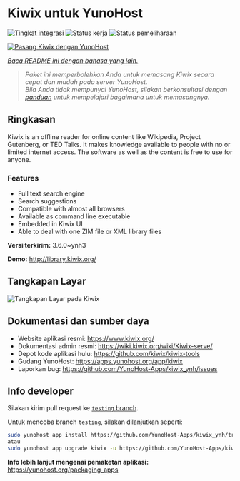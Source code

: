 <!--
N.B.: README ini dibuat secara otomatis oleh <https://github.com/YunoHost/apps/tree/master/tools/readme_generator>
Ini TIDAK boleh diedit dengan tangan.
-->

# Kiwix untuk YunoHost

[![Tingkat integrasi](https://apps.yunohost.org/badge/integration/kiwix)](https://ci-apps.yunohost.org/ci/apps/kiwix/)
![Status kerja](https://apps.yunohost.org/badge/state/kiwix)
![Status pemeliharaan](https://apps.yunohost.org/badge/maintained/kiwix)

[![Pasang Kiwix dengan YunoHost](https://install-app.yunohost.org/install-with-yunohost.svg)](https://install-app.yunohost.org/?app=kiwix)

*[Baca README ini dengan bahasa yang lain.](./ALL_README.md)*

> *Paket ini memperbolehkan Anda untuk memasang Kiwix secara cepat dan mudah pada server YunoHost.*  
> *Bila Anda tidak mempunyai YunoHost, silakan berkonsultasi dengan [panduan](https://yunohost.org/install) untuk mempelajari bagaimana untuk memasangnya.*

## Ringkasan

Kiwix is an offline reader for online content like Wikipedia, Project Gutenberg, or TED Talks. It makes knowledge available to people with no or limited internet access. The software as well as the content is free to use for anyone.

### Features

- Full text search engine
- Search suggestions
- Compatible with almost all browsers
- Available as command line executable
- Embedded in Kiwix UI
- Able to deal with one ZIM file or XML library files


**Versi terkirim:** 3.6.0~ynh3

**Demo:** <http://library.kiwix.org/>

## Tangkapan Layar

![Tangkapan Layar pada Kiwix](./doc/screenshots/screenshot.png)

## Dokumentasi dan sumber daya

- Website aplikasi resmi: <https://www.kiwix.org/>
- Dokumentasi admin resmi: <https://wiki.kiwix.org/wiki/Kiwix-serve/>
- Depot kode aplikasi hulu: <https://github.com/kiwix/kiwix-tools>
- Gudang YunoHost: <https://apps.yunohost.org/app/kiwix>
- Laporkan bug: <https://github.com/YunoHost-Apps/kiwix_ynh/issues>

## Info developer

Silakan kirim pull request ke [`testing` branch](https://github.com/YunoHost-Apps/kiwix_ynh/tree/testing).

Untuk mencoba branch `testing`, silakan dilanjutkan seperti:

```bash
sudo yunohost app install https://github.com/YunoHost-Apps/kiwix_ynh/tree/testing --debug
atau
sudo yunohost app upgrade kiwix -u https://github.com/YunoHost-Apps/kiwix_ynh/tree/testing --debug
```

**Info lebih lanjut mengenai pemaketan aplikasi:** <https://yunohost.org/packaging_apps>
